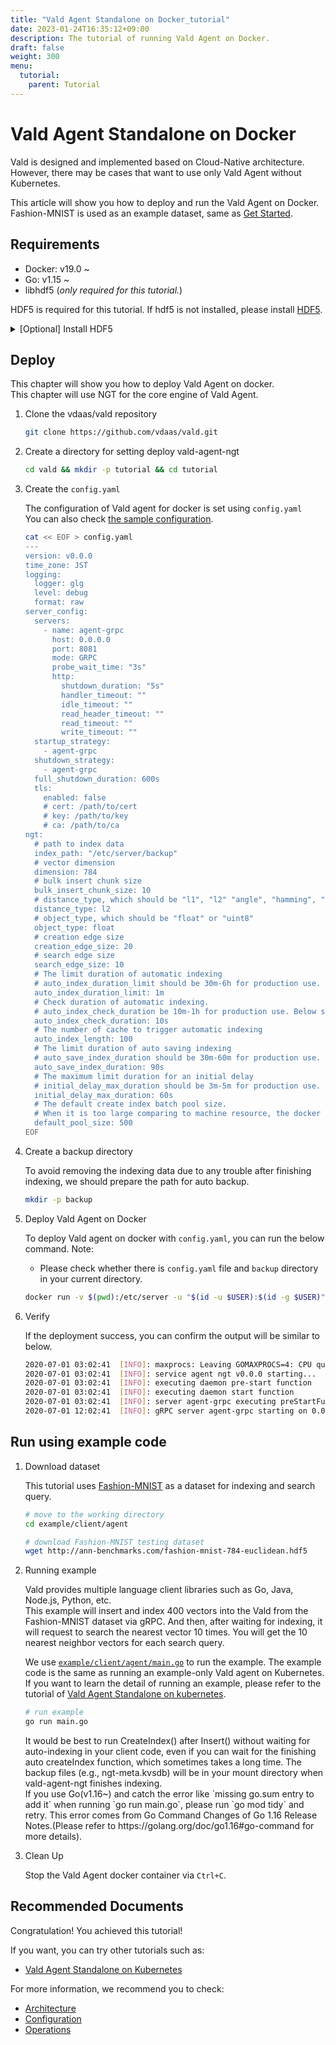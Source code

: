 ```yaml
---
title: "Vald Agent Standalone on Docker_tutorial"
date: 2023-01-24T16:35:12+09:00
description: The tutorial of running Vald Agent on Docker.
draft: false
weight: 300
menu:
  tutorial:
    parent: Tutorial
---
```


# Vald Agent Standalone on Docker

Vald is designed and implemented based on Cloud-Native architecture.
However, there may be cases that want to use only Vald Agent without Kubernetes.

This article will show you how to deploy and run the Vald Agent on Docker.
Fashion-MNIST is used as an example dataset, same as [Get Started](/docs/tutorial/get-started).

## Requirements

- Docker: v19.0 ~
- Go: v1.15 ~
- libhdf5 (_only required for this tutorial._)

HDF5 is required for this tutorial. If hdf5 is not installed, please install [HDF5](https://www.hdfgroup.org/).

<details><summary>[Optional] Install HDF5</summary><br>

```bash
# yum
yum install -y hdf5-devel

# apt
apt-get install libhdf5-serial-dev

# homebrew
brew install hdf5
```

</details>

## Deploy

This chapter will show you how to deploy Vald Agent on docker.<br>
This chapter will use NGT for the core engine of Vald Agent.

1. Clone the vdaas/vald repository

   ```bash
   git clone https://github.com/vdaas/vald.git
   ```

1. Create a directory for setting deploy vald-agent-ngt

   ```bash
   cd vald && mkdir -p tutorial && cd tutorial
   ```

1. Create the `config.yaml`

   The configuration of Vald agent for docker is set using `config.yaml`<br>
   You can also check [the sample configuration](https://github.com/vdaas/vald/blob/main/cmd/agent/core/ngt/sample.yaml).

   ```bash
   cat << EOF > config.yaml
   ---
   version: v0.0.0
   time_zone: JST
   logging:
     logger: glg
     level: debug
     format: raw
   server_config:
     servers:
       - name: agent-grpc
         host: 0.0.0.0
         port: 8081
         mode: GRPC
         probe_wait_time: "3s"
         http:
           shutdown_duration: "5s"
           handler_timeout: ""
           idle_timeout: ""
           read_header_timeout: ""
           read_timeout: ""
           write_timeout: ""
     startup_strategy:
       - agent-grpc
     shutdown_strategy:
       - agent-grpc
     full_shutdown_duration: 600s
     tls:
       enabled: false
       # cert: /path/to/cert
       # key: /path/to/key
       # ca: /path/to/ca
   ngt:
     # path to index data
     index_path: "/etc/server/backup"
     # vector dimension
     dimension: 784
     # bulk insert chunk size
     bulk_insert_chunk_size: 10
     # distance_type, which should be "l1", "l2" "angle", "hamming", "cosine", "normalizedangle", "normalizedcosine" or "jaccard"
     distance_type: l2
     # object_type, which should be "float" or "uint8"
     object_type: float
     # creation edge size
     creation_edge_size: 20
     # search edge size
     search_edge_size: 10
     # The limit duration of automatic indexing
     # auto_index_duration_limit should be 30m-6h for production use. Below setting is a just example
     auto_index_duration_limit: 1m
     # Check duration of automatic indexing.
     # auto_index_check_duration be 10m-1h for production use. Below setting is a just example
     auto_index_check_duration: 10s
     # The number of cache to trigger automatic indexing
     auto_index_length: 100
     # The limit duration of auto saving indexing
     # auto_save_index_duration should be 30m-60m for production use. The below setting is a just example.
     auto_save_index_duration: 90s
     # The maximum limit duration for an initial delay
     # initial_delay_max_duration should be 3m-5m for production use. The below setting is a just example.
     initial_delay_max_duration: 60s
     # The default create index batch pool size.
     # When it is too large comparing to machine resource, the docker container will be crash.
     default_pool_size: 500
   EOF
   ```

1. Create a backup directory

   To avoid removing the indexing data due to any trouble after finishing indexing, we should prepare the path for auto backup.

   ```bash
   mkdir -p backup
   ```

1. Deploy Vald Agent on Docker

   To deploy Vald agent on docker with `config.yaml`, you can run the below command.
   Note:

   - Please check whether there is `config.yaml` file and `backup` directory in your current directory.

   ```bash
   docker run -v $(pwd):/etc/server -u "$(id -u $USER):$(id -g $USER)" -v /etc/passwd:/etc/passwd:ro -v /etc/group:/etc/group:ro -p 8081:8081 --rm -it vdaas/vald-agent-ngt
   ```

1. Verify

   If the deployment success, you can confirm the output will be similar to below.

   ```bash
   2020-07-01 03:02:41	[INFO]:	maxprocs: Leaving GOMAXPROCS=4: CPU quota undefined
   2020-07-01 03:02:41	[INFO]:	service agent ngt v0.0.0 starting...
   2020-07-01 03:02:41	[INFO]:	executing daemon pre-start function
   2020-07-01 03:02:41	[INFO]:	executing daemon start function
   2020-07-01 03:02:41	[INFO]:	server agent-grpc executing preStartFunc
   2020-07-01 12:02:41	[INFO]:	gRPC server agent-grpc starting on 0.0.0.0:8081
   ```

## Run using example code

1. Download dataset

   This tutorial uses [Fashion-MNIST](https://github.com/zalandoresearch/fashion-mnist) as a dataset for indexing and search query.

   ```bash
   # move to the working directory
   cd example/client/agent
   ```

   ```bash
   # download Fashion-MNIST testing dataset
   wget http://ann-benchmarks.com/fashion-mnist-784-euclidean.hdf5
   ```

1. Running example

   Vald provides multiple language client libraries such as Go, Java, Node.js, Python, etc.<br>
   This example will insert and index 400 vectors into the Vald from the Fashion-MNIST dataset via gRPC.
   And then, after waiting for indexing, it will request to search the nearest vector 10 times.
   You will get the 10 nearest neighbor vectors for each search query.<br>

   We use [`example/client/agent/main.go`](https://github.com/vdaas/vald/blob/main/example/client/agent/main.go) to run the example.
   The example code is the same as running an example-only Vald agent on Kubernetes.
   If you want to learn the detail of running an example, please refer to the tutorial of [Vald Agent Standalone on kubernetes](/docs/tutorial/get-started/#run-using-example-code).

   ```bash
   # run example
   go run main.go
   ```

   <div class="caution">
   It would be best to run CreateIndex() after Insert() without waiting for auto-indexing in your client code, even if you can wait for the finishing auto createIndex function, which sometimes takes a long time.
   The backup files (e.g., ngt-meta.kvsdb) will be in your mount directory when vald-agent-ngt finishes indexing.
   </div>

   <div class="warning">
   If you use Go(v1.16~) and catch the error like `missing go.sum entry to add it` when running `go run main.go`, please run `go mod tidy` and retry.
   This error comes from Go Command Changes of Go 1.16 Release Notes.(Please refer to https://golang.org/doc/go1.16#go-command for more details).
   </div>

1. Clean Up

   Stop the Vald Agent docker container via `Ctrl+C`.

## Recommended Documents

Congratulation! You achieved this tutorial!

If you want, you can try other tutorials such as:

- [Vald Agent Standalone on Kubernetes](/docs/tutorial/vald-agent-standalone-on-k8s)

For more information, we recommend you to check:

- [Architecture](/docs/overview/architecture)
- [Configuration](/docs/user-guides/configuration)
- [Operations](/docs/user-guides/operations)
